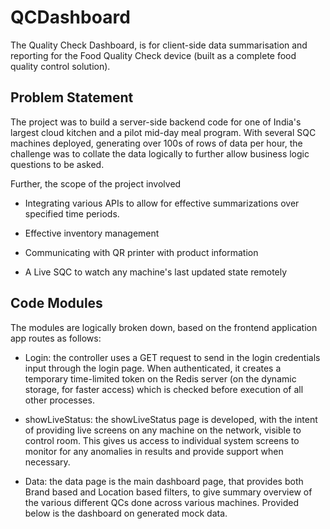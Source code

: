 # QCDashboard
<!-- [![GitHub issues](https://img.shields.io/github/issues/harshvs99/robotARM)](https://github.com/harshvs99/QCDashboard/issues)
<!-- [![GitHub forks](https://img.shields.io/github/forks/harshvs99/robotARM)](https://github.com/harshvs99/QCDashboard/network) -->
<!-- [![GitHub stars](https://img.shields.io/github/stars/harshvs99/robotARM)](https://github.com/harshvs99/QCDashboard/stargazers)
[![GitHub license](https://img.shields.io/github/license/harshvs99/robotARM)](https://github.com/harshvs99/QCDashboard/blob/master/LICENSE) --> 

The Quality Check Dashboard, is for client-side data summarisation and reporting for the Food Quality Check device (built as a complete food quality control solution). 

## Problem Statement
The project was to build a server-side backend code for one of India's largest cloud kitchen and a pilot mid-day meal program. With several SQC machines deployed, generating over 100s of rows of data per hour, the challenge was to collate the data logically to further allow business logic questions to be asked.

Further, the scope of the project involved
- Integrating various APIs to allow for effective summarizations over specified time periods.
- Effective inventory management

- Communicating with QR printer with product information

- A Live SQC to watch any machine's last updated state remotely

## Code Modules
The modules are logically broken down, based on the frontend application app routes as follows:

- Login: the controller uses a GET request to send in the login credentials input through the login page. When authenticated, it creates a temporary time-limited token on the Redis server (on the dynamic storage, for faster access) which is checked before execution of all other processes.

- showLiveStatus: the showLiveStatus page is developed, with the intent of providing live screens on any machine on the network, visible to control room. This gives us access to individual system screens to monitor for any anomalies in results and provide support when necessary.

- Data: the data page is the main dashboard page, that provides both Brand based and Location based filters, to give summary overview of the various different QCs done across various machines. Provided below is the dashboard on generated mock data.

<!-- Robotic Spatial Positioning Arm built on ARM Cortex M4 Micro-controller using Servo Motors with Manual and Automated usage

## Physical Model
- Mechanical design of the robot arm is based on a robot manipulator with similar functions to a human arm. 
- Links are connected by joints to form an open kinematic chain. One end of the chain is attached to the robot base, and another end is equipped with a tool (hand, gripper, or end-effectors) which is analogous to human hand in order to perform assembly and other tasks and to interact with the environment. 
  - Two types of joint which are prismatic and rotary joints and they connect the neighbouring link. 
  - Links of the manipulator are connected by joints allowing rotational motion and the links of the manipulator is considered to form a kinematic chain.
  - A robotic arm with only four degrees of freedom is designed because it is adequate for most of the necessary movement. 
- Design of the robot arm is faced with these restrictions:
  - The length of links is assumed to be equal to satisfy spatial coding requirements
  - Gear system that allows for high-torque performance, uses harmonic drive system to deliver the required torque
  - 3D printed components from https://hackaday.io/project/18388-mammoth-arm

## Software Model 
- Standard Motor Operation
  - Different pulse widths given to specify arm angle location
  - Uses given HAL drivers for servo motor operation
- Bluetooth Module
  - HC05 Module used along with Mobile App
  - Input taken in terms of cm length along x,y,z spatial directions
  - Special command for automatic operation

## Logical Model
- Uses spatial array to store last recorded values
- Calculates rotation based on differential of new and last recorded values
- Converts given x, y, z co-ordinate system into r, \theta and \phi forms 
 -->
